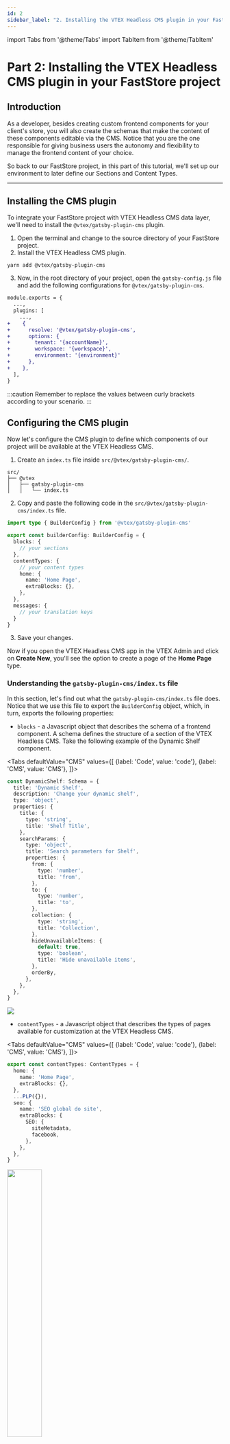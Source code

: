 ```yaml
---
id: 2
sidebar_label: "2. Installing the VTEX Headless CMS plugin in your FastStore project"
---
```


import Tabs from '@theme/Tabs'
import TabItem from '@theme/TabItem'

# Part 2: Installing the VTEX Headless CMS plugin in your FastStore project

## Introduction

As a developer, besides creating custom frontend components for your client's store, you will also create the schemas that make the content of these components editable via the CMS. Notice that you are the one responsible for giving business users the autonomy and flexibility to manage the frontend content of your choice. 

So back to our FastStore project, in this part of this tutorial, we'll set up our environment to later define our Sections and Content Types.

---

## Installing the CMS plugin

To integrate your FastStore project with VTEX Headless CMS data layer, we'll need to install the `@vtex/gatsby-plugin-cms` plugin.

1. Open the terminal and change to the source directory of your FastStore project.
2. Install the VTEX Headless CMS plugin.

  ```
  yarn add @vtex/gatsby-plugin-cms
  ```

3. Now, in the root directory of your project, open the `gatsby-config.js` file and add the following configurations for `@vtex/gatsby-plugin-cms`.

```diff {5-12} title=gatsby-config.js
module.exports = {
  ...,
  plugins: [
    ...,
+    {
+      resolve: '@vtex/gatsby-plugin-cms',
+      options: {
+        tenant: '{accountName}',
+        workspace: '{workspace}',
+        environment: '{environment}'
+      },
+    },
  ],
}
```

:::caution
Remember to replace the values between curly brackets according to your scenario.
:::

## Configuring the CMS plugin

Now let's configure the CMS plugin to define which components of our project will be available at the VTEX Headless CMS. 

1. Create an `index.ts` file inside `src/@vtex/gatsby-plugin-cms/`.

  ```
  src/
  ├── @vtex
  │   ├── gatsby-plugin-cms
  │   │   └── index.ts
  ```

2. Copy and paste the following code in the `src/@vtex/gatsby-plugin-cms/index.ts` file.

  ```ts title="/src/@vtex/gatsby-plugin-cms/index.ts"
  import type { BuilderConfig } from '@vtex/gatsby-plugin-cms'

  export const builderConfig: BuilderConfig = {
    blocks: {
      // your sections
    },
    contentTypes: {
      // your content types
      home: {
        name: 'Home Page',
        extraBlocks: {},
      },      
    },
    messages: {
      // your translation keys
    }
  }
  ```

3. Save your changes.
   
Now if you open the VTEX Headless CMS app in the VTEX Admin and click on **Create New**, you'll see the option to create a page of the **Home Page** type.

### Understanding the `gatsby-plugin-cms/index.ts` file

In this section, let's find out what the `gatsby-plugin-cms/index.ts` file does. Notice that we use this file to export the `BuilderConfig` object, which, in turn, exports the following properties:

- `blocks` - a Javascript object that describes the schema of a frontend component. A schema defines the structure of a section of the VTEX Headless CMS. Take the following example of the Dynamic Shelf component.

<Tabs
  defaultValue="CMS"
  values={[
    {label: 'Code', value: 'code'},
    {label: 'CMS', value: 'CMS'},
  ]}>
  <TabItem value="code">
  
<div>

```ts title=src/@vtex/gatsby-plugin-cms/index.ts
const DynamicShelf: Schema = {
  title: 'Dynamic Shelf',
  description: 'Change your dynamic shelf',
  type: 'object',
  properties: {
    title: {
      type: 'string',
      title: 'Shelf Title',
    },
    searchParams: {
      type: 'object',
      title: 'Search parameters for Shelf',
      properties: {
        from: {
          type: 'number',
          title: 'from',
        },
        to: {
          type: 'number',
          title: 'to',
        },
        collection: {
          type: 'string',
          title: 'Collection',
        },
        hideUnavailableItems: {
          default: true,
          type: 'boolean',
          title: 'Hide unavailable items',
        },
        orderBy,
      },
    },
  },
}
```

</div>

  </TabItem>
  <TabItem value="CMS">
    <img src="/img/tutorials/cms/dynamicshelfschema.png"/>
  </TabItem>
</Tabs>

- `contentTypes` - a Javascript object that describes the types of pages available for customization at the VTEX Headless CMS.

<Tabs
  defaultValue="CMS"
  values={[
    {label: 'Code', value: 'code'},
    {label: 'CMS', value: 'CMS'},
  ]}>
  <TabItem value="code">
  
<div>

```ts title=src/@vtex/gatsby-plugin-cms/index.ts
export const contentTypes: ContentTypes = {
  home: {
    name: 'Home Page',
    extraBlocks: {},
  },
  ...PLP({}),
  seo: {
    name: 'SEO global do site',
    extraBlocks: {
      SEO: {
        siteMetadata,
        facebook,
      },
    },
  },
}
```

</div>

  </TabItem>
  <TabItem value="CMS">
  <img src="/img/tutorials/cms/contenttypes.png" width="40%" />
  </TabItem>
</Tabs>

- `messages` - an object that defines translation keys.
  
```ts title=src/@vtex/gatsby-plugin-cms/index.ts
  messages: {
    'admin/socialmediaTitle': 'Social Media',
    'admin/meta/socialmediaTitleFieldTitle': 'Title',
    'admin/meta/socialmediaTitleFieldDescription':
      'Appears when a link to this page is shared on social media',
    'admin/meta/socialmediaDescriptionFieldTitle': 'Description',
    'admin/meta/socialmediaDescriptionFieldDescription':
      'Appears when a link to this page is shared on social media',
    'admin/meta/socialmediaImageFieldTitle': 'Thumbnail',
    'admin/meta/socialmediaImageFieldDescription':
      'Appears when the page is shared on social media',
  },
```

Now that you have created your `src/@vtex/gatsby-plugin-cms/index.ts` file and have an overall understanding of how you'll use it, let's define our schemas, content types and messages.

---

## Related resources

- [`gatsby-cms-plugin`](https://json-schema.org/understanding-json-schema/index.html)
- [Gatsby documentation - Plugins](https://www.gatsbyjs.com/docs/how-to/plugins-and-themes/)
- [Gatsby Documentation - Shadowing](https://www.gatsbyjs.com/docs/how-to/plugins-and-themes/shadowing/)
